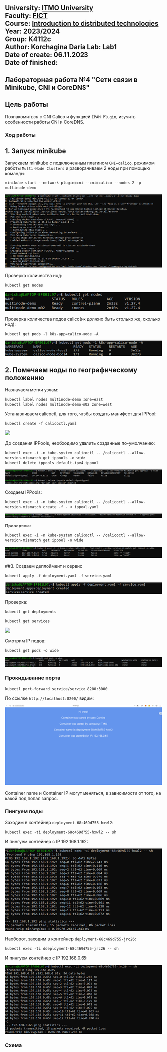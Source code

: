 University: [ITMO University](https://itmo.ru/ru/)  
Faculty: [FICT](https://fict.itmo.ru)  
Course: [Introduction to distributed technologies](https://github.com/itmo-ict-faculty/introduction-to-distributed-technologies)  
Year: 2023/2024  
Group: K4112c  
Author: Korchagina Daria 
Lab: Lab1  
Date of create: 06.11.2023  
Date of finished: 
---
## Лабораторная работа №4 "Сети связи в Minikube, CNI и CoreDNS"
## Цель работы
Познакомиться с CNI Calico и функцией `IPAM Plugin`, изучить особенности работы CNI и CoreDNS.
### Ход работы
## 1. Запуск minikube
Запускаем minikube с подключенным плагином `CNI=calico`, режимом работы `Multi-Node Clusters` и разворачиваем 2 ноды при помощью команды:

```
minikube start --network-plugin=cni --cni=calico --nodes 2 -p multinode-demo
```
![](/lab4/pictures/minikube_start.png)

Проверка количества нод:
```
kubectl get nodes
```
![](/lab4/pictures/get_nodes.png)

Проверка количества подов calico(их должно быть столько же, сколько нод):
```
kubectl get pods -l k8s-app=calico-node -A
```
![](/lab4/pictures/3.png)

## 2. Помечаем ноды по географическому положению

Назначаем метки узлам:

```
kubectl label nodes multinode-demo zone=east  
kubectl label nodes multinode-demo-m02 zone=west
```
Устанавливаем calicoctl, для того, чтобы создать манифест для IPPool:

```
kubectl create -f calicoctl.yaml
```
![](/lab4/pictires/4.png)

До создания IPPools, необходимо удалить созданные по-умолчанию:

```
kubectl exec -i -n kube-system calicoctl -- /calicoctl --allow-version-mismatch get ippools -o wide
kubectl delete ippools default-ipv4-ippool
```
![](/lab4/pictures/5.png)

Создаем IPPools:

```
kubectl exec -i -n kube-system calicoctl -- /calicoctl --allow-version-mismatch create -f - < ippool.yaml
```
![](/lab4/pictures/create_ippool.png)

Проверяем:

```
kubectl exec -i -n kube-system calicoctl -- /calicoctl --allow-version-mismatch get ippool -o wide
```
![](/lab4/pictures/created.png)

##3.  Создаем деплоймент и сервис

```
kubectl apply -f deployment.yaml -f service.yaml
```
![](/lab4/pictures/apply_deploy.png)

Проверка:

```
kubectl get deployments
```

```
kubectl get services
```
![](/lab4/pictures/get_services.png)

Смотрим IP подов:

```
kubectl get pods -o wide
```
![](/lab4/pictures/check_ip.png)

### Прокидывание порта

```
kubectl port-forward service/service 8200:3000
```
По ссылке `http://localhost:8200/` видим:

![](/lab4/pictures/localhost.png)

Container name и Container IP могут меняться, в зависимости от того, на какой под  попал запрос.

### Пингуем поды
Заходим в контейнер `deployment-68c469d755-hxwl2`:

```
kubectl exec -ti deployment-68c469d755-hxwl2 -- sh
```
И пингуем контейнер с IP  192.168.1.192:

![](/lab4/pictures/ping.png)

Наоборот, заходим в контейнер `deployment-68c469d755-jrc26`:

```
kubectl exec -ti ddeployment-68c469d755-jrc26 -- sh
```
И пингуем контейнер с IP  192.168.0.65:

![](/lab4/pictures/ping2.png)

### Схема

